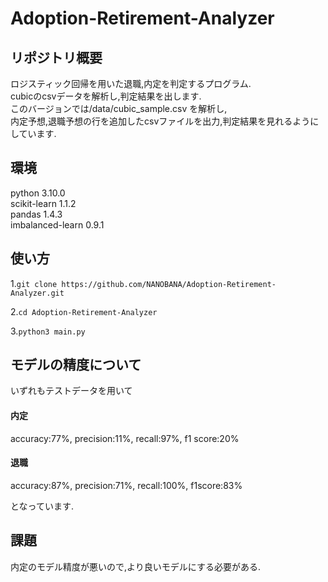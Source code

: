 # Adoption-Retirement-Analyzer

リポジトリ概要
------------------------------------------
ロジスティック回帰を用いた退職,内定を判定するプログラム.<br>
cubicのcsvデータを解析し,判定結果を出します.<br>
このバージョンでは/data/cubic_sample.csv を解析し,<br>
内定予想,退職予想の行を追加したcsvファイルを出力,判定結果を見れるようにしています.

環境
------------------------------------------
python 3.10.0<br>
scikit-learn 1.1.2<br>
pandas 1.4.3<br>
imbalanced-learn 0.9.1<br>

使い方
------------------------------------------
1.`git clone https://github.com/NANOBANA/Adoption-Retirement-Analyzer.git`

2.`cd Adoption-Retirement-Analyzer`

3.`python3 main.py`

モデルの精度について
------------------------------------------
いずれもテストデータを用いて

#### 内定 <br>
accuracy:77%, precision:11%, recall:97%, f1 score:20%

#### 退職 <br>
accuracy:87%, precision:71%, recall:100%, f1score:83%

となっています.

課題
-----------------------------------------
内定のモデル精度が悪いので,より良いモデルにする必要がある.
